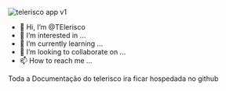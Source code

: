 ![telerisco app v1](https://user-images.githubusercontent.com/108139081/175559461-2790e0b3-ea2d-4824-a17a-69d6739f844c.png)
- 👋 Hi, I’m @TElerisco
- 👀 I’m interested in ...
- 🌱 I’m currently learning ...
- 💞️ I’m looking to collaborate on ...
- 📫 How to reach me ...

<!---
tondinpp/tondinpp is a ✨ special ✨ repository because its `README.md` (this file) appears on your GitHub profile.
You can click the Preview link to take a look at your changes.
--->

Toda a Documentação do telerisco ira ficar hospedada no github


